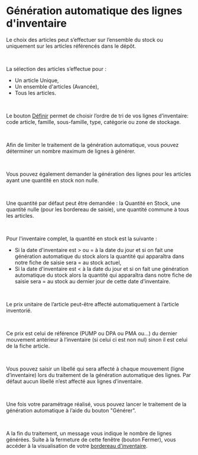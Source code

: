 # Génération automatique des lignes d'inventaire



Le choix des articles peut s’effectuer sur l’ensemble du stock ou uniquement 
 sur les articles référencés dans le dépôt.


 


La sélection des articles s’effectue pour :


* Un article Unique,
* Un ensemble d'articles 
 (Avancée),
* Tous 
 les articles.


 


Le bouton [Définir](../../Trier/ZoneSelectionUnPlusieursArticles.md) 
 permet de choisir l’ordre de tri de vos lignes d’inventaire: code article, 
 famille, sous-famille, type, catégorie ou zone de stockage.


 


Afin de limiter le traitement de la génération automatique, vous pouvez 
 déterminer un nombre maximum de lignes à générer.


 


Vous pouvez également demander la génération des lignes pour les articles 
 ayant une quantité en stock non nulle.


 


Une quantité par défaut peut être demandée : la Quantité en Stock, une 
 quantité nulle (pour les bordereau de saisie), une quantité commune à 
 tous les articles.


 


Pour l'inventaire complet, la quantité en stock est la suivante :


* Si la date d'inventaire 
 est > ou = à la date du jour et si on fait une génération automatique 
 du stock alors la quantité qui apparaîtra dans notre fiche de saisie 
 sera = au stock actuel,
* Si la date d'inventaire 
 est < à la date du jour et si on fait une génération automatique 
 du stock alors la quantité qui apparaîtra dans notre fiche de saisie 
 sera = au stock au dernier jour de cette date d'inventaire.


 


Le prix unitaire de l’article peut-être affecté automatiquement à l’article 
 inventorié.


 


Ce prix est celui de référence (PUMP ou DPA ou PMA ou…) du dernier mouvement 
 antérieur à l’inventaire (si celui ci est non nul) sinon il est celui 
 de la fiche article.


 


Vous pouvez saisir un libellé qui sera affecté à chaque mouvement (ligne 
 d’inventaire) lors du traitement de la génération automatique des lignes. 
 Par défaut aucun libellé n’est affecté aux lignes d’inventaire.


 


Une fois votre paramétrage réalisé, vous pouvez lancer le traitement 
 de la génération automatique à l’aide du bouton "Générer".


 


A la fin du traitement, un message vous indique 
 le nombre de lignes générées. Suite à la fermeture de cette fenêtre (bouton 
 Fermer), vous accéder à la visualisation de votre [bordereau 
 d'inventaire](SaisieInventaire.md).


 





